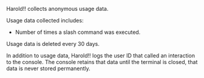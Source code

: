 Harold!! collects anonymous usage data.

Usage data collected includes:
- Number of times a slash command was executed.

Usage data is deleted every 30 days.

In addition to usage data, Harold!! logs the user ID that called an interaction to the console. The console retains that data until the terminal is closed, that data is never stored permanently.
